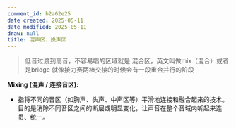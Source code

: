 ```yaml
---
comment_id: b2a62e25
date created: 2025-05-11
date modified: 2025-05-11
draw: null
title: 混声区、换声区
---
```

> 低音过渡到高音，不容易唱的区域就是 混合区，英文叫做mix（混合）或者是bridge
> 就像接力赛两棒交接的时候会有一段重合并行的阶段

**Mixing (混声 / 连接音区):**

- 指将不同的音区（如胸声、头声、中声区等）平滑地连接和融合起来的技术。目的是消除不同音区之间的断层或明显变化，让声音在整个音域内听起来连贯、统一。
